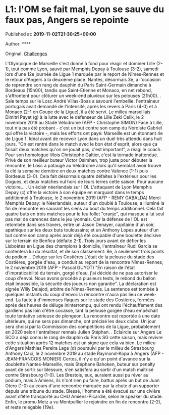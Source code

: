 
# L1: l'OM se fait mal, Lyon se sauve du faux pas, Angers se repointe

Published at: **2019-11-02T21:30:25+00:00**

Author: ****

Original: [Challenges](https://www.challenges.fr/sport/l1-l-om-se-fait-mal-lyon-se-sauve-du-faux-pas-angers-se-repointe_682896)

L'Olympique de Marseille s'est donné à fond pour réagir et dominer Lille (2-1), tout comme Lyon, sauvé par Memphis Depay à Toulouse (3-2), samedi lors d'une 12e journée de Ligue 1 marquée par le report de Nîmes-Rennes et le retour d'Angers à la deuxième place.
Nantes, désormais 3e, a l'occasion de reprendre son rang de dauphin du Paris Saint-Germain dimanche à Bordeaux (15h00), tandis que Saint-Etienne et Monaco, en net rebond, s'affrontent pour clôturer un week-end pluvieux sur les pelouses (21h00).
. Sale temps sur le Losc
André Villas-Boas a savouré l'embellie: l'entraîneur portugais avait demandé de l'intensité, après les revers à Paris (4-0) et à Monaco (2-1 en Coupe de la Ligue), il a été servi.
Le milieu marseillais Dimitri Payet (g) à la lutte avec le défenseur de Lille Zeki Celik, le 2 novembre 2019 au Stade Vélodrome (AFP - Christophe SIMON)
Face à Lille, tout n'a pas été probant - c'est un but contre son camp du Nordiste Gabriel qui offre la victoire -, mais les efforts ont payé: Marseille est un étonnant 4e de Ligue 1. Idéal avant de recevoir Lyon dans un duel très attendu dans huit jours.
"On est rentré dans le match avec le bon état d'esprit, alors que ça faisait deux matches qu'on ne jouait pas, c'est important", a réagi le coach.
Pour son homologue lillois Christophe Galtier, c'est la tornade inattendue. Privé de son meilleur buteur Victor Osimhen, trop juste pour débuter la rencontre, le Losc a pataugé au Vélodrome alors qu'il semblait avoir trouvé la clé la semaine dernière en deux matches contre Valence (1-1) puis Bordeaux (3-0).
Cela fait désormais quatre défaites à l'extérieur pour les Dogues, et deux matches nul hors de leurs terres cette saison. Pour aucune victoire...
. Un éclair néerlandais sur l'OL
L'attaquant de Lyon Memphis Depay (c) offre la victoire à son équipe en marquant dans le temps additionnel à Toulouse, le 2 novembre 2019 (AFP - REMY GABALDA)
Merci Memphis Depay: le Néerlandais, auteur d'un doublé à Toulouse, a illuminé la fin de rencontre en sauvant les siens au bout du temps additionnel. Cela fait quatre buts en trois matches pour le feu follet "oranje", qui masque a lui seul pas mal de carences dans le jeu lyonnais.
Car la défense de l'OL est retombée dans ses travers, entre un Jason Denayer, capitaine d'un soir, apathique sur les deux buts toulousains; et un Anthony Lopes auteur d'un but contre son camp après avoir déjà été coupable d'une boulette décisive sur le terrain de Benfica (défaite 2-1).
Trois jours avant de défier les Lisboètes en Ligue des champions à domicile, l'entraîneur Rudi Garcia se contentera lui du résultat, et de son classement: 8e, à seulement trois points du podium.
. Déluge sur les Costières
L'était de la pelouse du stade des Costières, gorgée d'eau, a conduit au report de la rencontre Nîmes-Rennes, le 2 novembre 2019 (AFP - Pascal GUYOT)
"En raison de l'état d'impraticabilité du terrain, gorgé d'eau, j'ai décidé de ne pas autoriser le coup d'envoi. Nous avons procédé à plusieurs tests, le rebond du ballon était impossible, la sécurité des joueurs non garantie". La déclaration est signée Willy Delajod, arbitre de Nîmes-Rennes.
La sentence est tombée à quelques instants du coup d'envoi: la rencontre n'aura pas lieu ce week-end. La faute à d'immenses flaques sur le stade des Costières, formées après des heures de déluge ininterrompu, qui ont rendu l'échauffement des gardiens pas loin d'être cocasse, tant la pelouse gorgée d'eau empêchait toute tentative sérieuse de plongeon.
La rencontre est reportée à une date ultérieure, qui ne sera pas dimanche, ont précisé les deux clubs. Un jour sera choisi par la Commission des compétitions de la Ligue, probablement en 2020 selon l'entraîneur rennais Julien Stéphan.
. Eclaircie sur Angers
Le SCO a déjà connu le rang de dauphin du Paris SG cette saison, mais revivre cette situation après 12 matches est un signe que cela va bien.
Le milieu d'Angers Mathias Pereira Lage (d) poursuivi par le milieu de Strasbourg Anthony Caci, le 2 novembre 2019 au stade Raymond-Kopa à Angers (AFP - JEAN-FRANCOIS MONIER)
Certes, il n'y a qu'un point d'avance sur la doublette Nantes-Marseille, mais Stéphane Bahoken, buteur sur penalty avant de sortir sur blessure, s'en satisfera au sortir d'un match maîtrisé contre Strasbourg (1-0).
Les Brestois, eux, auraient aussi pu rêver au podium, mais à Amiens, ils n'ont rien pu faire, battus après un but de Juan Otero (1-0) au cours d'une rencontre marquée par la chute d'un supporter depuis une tribune du stade. Blessé, l'homme a été évacué sur une civière avant d’être transporté au CHU Amiens-Picardie, selon le speaker du stade.
Enfin, le promu Metz a vu Montpellier le rejoindre en fin de rencontre (2-2), et reste relégable (19e).
